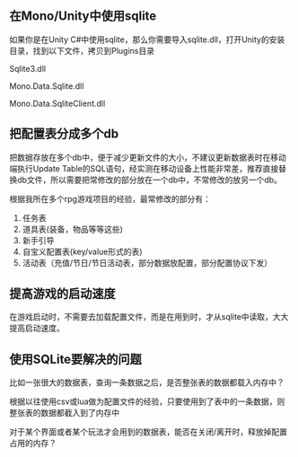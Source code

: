 ## 在Mono/Unity中使用sqlite

如果你是在Unity C#中使用sqlite，那么你需要导入sqlite.dll，打开Unity的安装目录，找到以下文件，拷贝到Plugins目录

Sqlite3.dll

Mono.Data.Sqlite.dll

Mono.Data.SqliteClient.dll

## 把配置表分成多个db

把数据存放在多个db中，便于减少更新文件的大小，不建议更新数据表时在移动端执行Update Table的SQL语句，经实测在移动设备上性能非常差，推荐直接替换db文件，所以需要把常修改的部分放在一个db中，不常修改的放另一个db。

根据我所在多个rpg游戏项目的经验，最常修改的部分有：

1. 任务表
2. 道具表(装备，物品等等这些)
3. 新手引导
4. 自宝义配置表(key/value形式的表)
5. 活动表（充值/节日/节日活动表，部分数据放配置，部分配置协议下发）

## 提高游戏的启动速度

在游戏启动时，不需要去加载配置文件，而是在用到时，才从sqlite中读取，大大提高启动速度。

## 使用SQLite要解决的问题

比如一张很大的数据表，查询一条数据之后，是否整张表的数据都载入内存中？

根据以往使用csv或lua做为配置文件的经验，只要使用到了表中的一条数据，则整张表的数据都截入到了内存中

对于某个界面或者某个玩法才会用到的数据表，能否在关闭/离开时，释放掉配置占用的内存？

